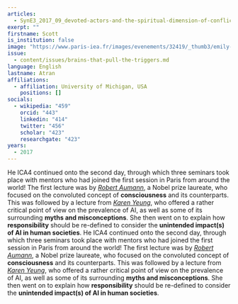 ```yaml
---
articles:
  - SynE3_2017_09_devoted-actors-and-the-spiritual-dimension-of-conflict
exerpt: ""
firstname: Scott
is_institution: false
image: "https://www.paris-iea.fr/images/evenements/32419/_thumb3/emily-morter-8xaa0f9yqne-unsplash.jpg"
issue:
  - content/issues/brains-that-pull-the-triggers.md
language: English
lastname: Atran
affiliations:
  - affiliation: University of Michigan, USA
    positions: []
socials:
  - wikipedia: "459"
    orcid: "443"
    linkedin: "414"
    twitter: "456"
    scholar: "423"
    researchgate: "423"
years:
  - 2017
---
```


He ICA4 continued onto the second day, through which three seminars took place with mentors who had joined the first session in Paris from around the world!
The first lecture was by [_Robert Aumann_](/mentors#aumann "Robert Aumann"), a Nobel prize laureate, who focused on the convoluted concept of **consciousness** and its counterparts.
This was followed by a lecture from [_Karen Yeung_](/mentors#yeung "Karen Yeung"), who offered a rather critical point of view on the prevalence of AI, as well as some of its surrounding **myths and misconceptions**. She then went on to explain how **responsibility** should be re-defined to consider the **unintended impact(s) of AI in human societies**.
He ICA4 continued onto the second day, through which three seminars took place with mentors who had joined the first session in Paris from around the world!
The first lecture was by [_Robert Aumann_](/mentors#aumann "Robert Aumann"), a Nobel prize laureate, who focused on the convoluted concept of **consciousness** and its counterparts.
This was followed by a lecture from [_Karen Yeung_](/mentors#yeung "Karen Yeung"), who offered a rather critical point of view on the prevalence of AI, as well as some of its surrounding **myths and misconceptions**. She then went on to explain how **responsibility** should be re-defined to consider the **unintended impact(s) of AI in human societies**.
